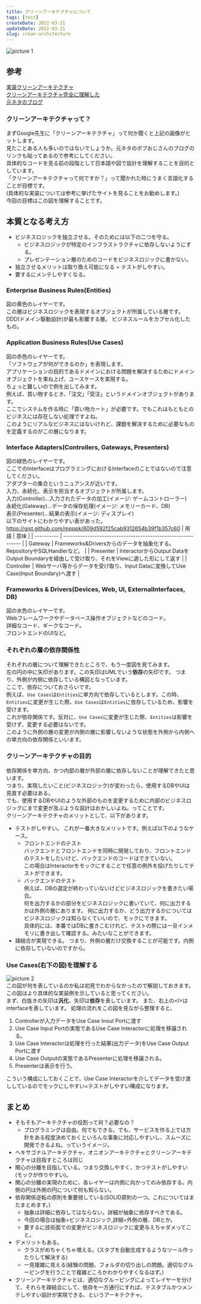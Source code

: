```yaml
---
title: クリーンアーキテクチャについて
tags: [test]
createDate: 2022-03-21
updateDate: 2022-03-21
slug: crean-architecture
---
```


![picture 1](/images/8dbc4e9ea504ae68caeebf7261788baa807accda93f08a9ea19197b22ac05696.png)  
## 参考
[実装クリーンアーキテクチャ](https://qiita.com/nrslib/items/a5f902c4defc83bd46b8)   
[クリーンアーキテクチャ完全に理解した](https://gist.github.com/mpppk/609d592f25cab9312654b39f1b357c60)   
[元ネタのブログ](https://blog.cleancoder.com/uncle-bob/2012/08/13/the-clean-architecture.html)
### クリーンアーキテクチャって？
まずGoogle先生に「クリーンアーキテクチャ」って何か聞くと上記の画像がヒットします。   
見たことある人も多いのではないでしょうか。元ネタのボブおじさんのブログのリンクも貼ってあるので参考にしてください。   
具体的なコードを見る前の段階として日本語や図で設計を理解することを目的としています。   
「クリーンアーキテクチャって何ですか？」って聞かれた時にうまく言語化することが目標です。   
(具体的な実装については参考に挙げたサイトを見ることをお勧めします。)   
今回の目標はこの図を理解することです。   

## 本質となる考え方
- ビジネスロジックを独立させる。そのためには以下の二つを守る。
  - ビジネスロジックが特定のインフラストラクチャに依存しないようにする。
  - プレゼンテーション層のためのコードをビジネスロジックに書かない。
- 独立させるメリットは取り換え可能になる = テストがしやすい。
- 要するにメンテしやすくなる。


### Enterprise Business Rules(Entities)
図の黄色のレイヤーです。   
この層はビジネスロジックを表現するオブジェクトが所属している層です。  
DDD(ドメイン駆動設計)が最も影響する層。
ビジネスルールをカプセル化したもの。   

### Application Business Rules(Use Cases)
図の赤色のレイヤーです。   
「ソフトウェアが何ができるのか」を表現します。   
アプリケーションの目的であるドメインにおける問題を解決するためにドメインオブジェクトを束ね上げ、ユースケースを実現する。   
ちょっと難しいので例を出してみます。   
例えば、買い物するとき、「注文」「受注」というドメインオブジェクトがあります。   
ここでシステムを作る時に「買い物カート」が必要です。でもこれはもともとのビジネスには存在しない処理ですよね。   
このようにリアルなビジネスにはないけれど、課題を解決するために必要なものを定義するのがこの層になります。   


### Interface Adapters(Controllers, Gateways, Presenters)
図の緑色のレイヤーです。   
ここでのInterfaceはプログラミングにおけるInterfaceのことではないので注意してください。   
アダプターの集合というニュアンスが近いです。   
入力、永続化、表示を担当するオブジェクトが所属します。   
入力(Controller)...入力されたデータの加工(イメージ: ゲームコントローラー)   
永続化(Gateway)...データの保存処理(イメージ: メモリーカード、DB)   
表示(Presenter)...結果の表示(イメージ: ディスプレイ)   
以下のサイトにわかりやすい表があった。
https://gist.github.com/mpppk/609d592f25cab9312654b39f1b357c60
| 用語       | 意味                                                         |
| ---------- | ------------------------------------------------------------ |
| Gateway    | Frameworks&Driversからのデータを抽象化する。RepositoryやSQLHandlerなど。 |
| Presenter  | InteractorからOutput DataをOutput Boundaryを経由して受け取り、それをViewに適した形にして返す |
| Controller | Webサーバ等からデータを受け取り、Input Dataに変換してUse Case(Input Boundary)へ渡す |

### Frameworks & Drivers(Devices, Web, UI, ExternalInterfaces, DB)
図の水色のレイヤーです。   
Webフレームワークやデータベース操作オブジェクトなどのコード。   
詳細なコード、ギークなコード。   
フロントエンドのUIなど。


### それぞれの層の依存関係性
それぞれの層について理解できたところで、もう一度図を見てみます。   
左の円の中に矢印があります。この矢印はUMLでいう**依存**の矢印です。
つまり、外側が内側に依存している構図となっています。   
ここで、依存についておさらいです。   
例えば、`Use Cases`は`Entities`に単方向で依存しているとします。この時、`Entities`に変更が生じた際、`Use Cases`は`Entities`に依存しているため、影響を受けます。   
これが依存関係です。反対に、`Use Cases`に変更が生じた際、`Entities`は影響を受けず、変更する必要はないです。   
このように外側の層の変更が内側の層に影響しないような状態を外側から内側への単方向の依存関係といいます。

### クリーンアーキテクチャの目的
依存関係を単方向、かつ内部の層が外部の層に依存しないことが理解できたと思います。   
つまり、実現したいこと(ビジネスロジック)が変わったら、使用するDBやUIは見直す必要はある。   
でも、使用するDBやUIのような外部のものを変更するために内部のビジネスロジックにまで変更が及ぶような設計はおかしいよね。ってことです。   
クリーンアーキテクチャのメリットとして、以下があります。
- テストがしやすい。
    これが一番大きなメリットです。例えば以下のようなケース。
    - フロントエンドのテスト   
    バックエンドとフロントエンドを同時に開発しており、フロントエンドのテストをしたいけど、バックエンドのコードはできていない。   
    この場合はInteractorをモックにすることで任意の例外を投げたりしてテストができます。
    - バックエンドのテスト   
    例えば、DBの選定が終わっていないけどビジネスロジックを書きたい場合。   
    何を出力するかの部分をビジネスロジックに書いていて、何に出力するかは外側の層にあります。
    何に出力するか、どう出力するかについてはビジネスロジックは知らなくていいので、モックにできます。   
    具体的には、本番ではDBに書きこむけれど、テストの際には一旦インメモリに書き出して確認する。みたいなことができます。
- 疎結合が実現できる。
  つまり、外側の層だけ交換することが可能です。内側に依存していないのですから。

### Use Cases(右下の図)を理解する
![picture 2](/images/d7f722837c818d86092e9d8556c70337c7a2febac0a6c4fcc00137e1538a3942.png)  
この図が何を表しているのか私は初見でわからなかったので解説しておきます。   
この図はより具体的な実装例を示していると思ってください。   
まず、白抜きの矢印は**汎化**、矢印は**依存**を表しています。
また、右上の\<I>はinterfaceを表しています。
処理の流れをこの図を見ながら整理すると、   
1. Controllerが入力データをUse Case Inout Portに渡す
2. Use Case Input Portの実態であるUse Case Interactorに処理を移譲される。
3. Use Case Interactorは処理を行った結果(出力データ)をUse Case Output Portに渡す
4. Use Case Outputの実態であるPresenterに処理を移譲される。
5. Presenterは表示を行う。

こういう構成にしておくことで、Use Case Interactorを介してデータを受け渡ししているのでモックにしやすい=テストがしやすい構成になります。

## まとめ
- そもそもアーキテクチャの役割って何？必要なの？
  - プログラミングは自由。何でもできる。でも、サービスを作る上では方針をある程度決めておくといろんな事象に対応しやすいし、スムーズに開発できるよね。っていうイメージ。
- ヘキサゴナルアーキテクチャ、オニオンアーキテクチャとクリーンアーキテクチャは目指すところは同じ
- 関心の分離を目指している。つまり交換しやすく、かつテストがしやすい(モックが作りやすい)。
- 関心の分離の実現のために、各レイヤーは内側に向かってのみ依存する。内側の円は外側の円について何も知らない。
- 依存関係逆転の原則を重要視している(SOLID原則の一つ。これについてはまたまとめます。)
  - 抽象は詳細に依存してはならない。詳細が抽象に依存すべきである。
  - 今回の場合は抽象=ビジネスロジック,詳細=外側の層、DBとか。
  - 要するに技術面での変更がビジネスロジックに変更与えちゃダメってこと。
- デメリットもある。   
  - クラスがめちゃくちゃ増える。(スタブを自動生成するようなツール作ったりして解決する)
  - 一見複雑に見える(経験の問題、フォルダの切り出しの問題。適切なグルーピングを行うことで複雑どころかわかりやすくなるはず。)
- クリーンアーキテクチャとは、適切なグルーピングによってレイヤーを分けて、それらを疎結合にして、依存を一方通行にすれば、テスタブルかつメンテしやすい設計が実現できる、というアーキテクチャ。

